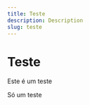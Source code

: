 ```yaml
---
title: Teste
description: Description
slug: teste
---
```


# Teste

Este é um teste

<!--more-->

Só um teste